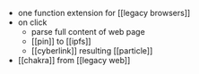 - one function extension for [[legacy browsers]]
- on click
	- parse full content of web page
	- [[pin]] to [[ipfs]]
	- [[cyberlink]] resulting [[particle]]
- [[chakra]] from [[legacy web]]